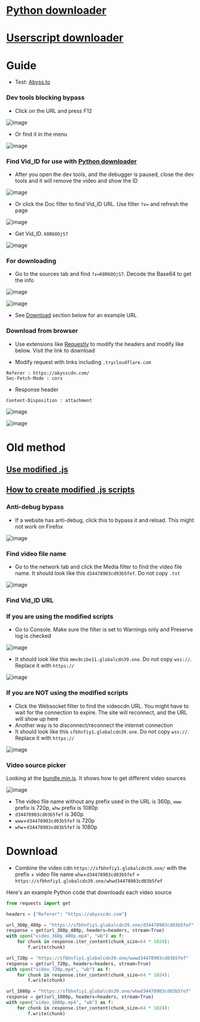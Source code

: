 # [Python downloader](https://github.com/PatrickL546/Hydrax-Abyss.to-DownloadHelper-Python)

# [Userscript downloader](https://github.com/PatrickL546/Hydrax-Abyss.to-DownloadHelper-Userscript)

# Guide

- Test: [Abyss.to](https://abyss.to/)

### Dev tools blocking bypass

- Click on the URL and press F12

![image](https://github.com/PatrickL546/How-to-download-hydrax-abyss.to/assets/75874561/6b79adcb-d93e-45ce-a131-38c6e6001a9b)

- Or find it in the menu

![image](https://github.com/PatrickL546/How-to-download-hydrax-abyss.to/assets/75874561/2a1f9464-bd91-452a-a868-d4ac407e253a)

### Find Vid_ID for use with [Python downloader](https://github.com/PatrickL546/Hydrax-Abyss.to-DownloadHelper-Python)

- After you open the dev tools, and the debugger is paused, close the dev tools and it will remove the video and show the ID

![image](https://github.com/user-attachments/assets/38417ab3-2e12-4c7d-9af4-5b6cb6072f1c)

- Or click the Doc filter to find Vid_ID URL. Use filter `?v=` and refresh the page

![image](https://github.com/user-attachments/assets/a08dd452-6d75-4ec9-8a4a-d350c6e0bd1c)

- Get Vid_ID. `K8R6OOjS7`

![image](https://github.com/user-attachments/assets/22815265-681c-4f9d-b811-367b4428cfa4)

### For downloading

- Go to the sources tab and find `?v=K8R6OOjS7`. Decode the Base64 to get the info

![image](https://github.com/user-attachments/assets/3c2d4e6c-7954-45b3-bcd4-7dd8ebd67d7f)

![image](https://github.com/user-attachments/assets/be43ec90-dbbe-4656-9538-062fc0863d94)

- See [Download](#download) section below for an example URL

### Download from browser

- Use extensions like [Requestly](https://requestly.com/) to modify the headers and modify like below. Visit the link to download

- Modify request with links including `.trycloudflare.com`

```
Referer : https://abysscdn.com/
Sec-Fetch-Mode : cors
```

- Response header

```
Content-Disposition : attachment
```

![image](https://github.com/PatrickL546/How-to-download-hydrax-abyss.to/assets/75874561/8441179c-28e5-4ba7-b38a-c68093799440)

![image](https://github.com/PatrickL546/How-to-download-hydrax-abyss.to/assets/75874561/c97b6b34-212f-4348-b70f-c8a780de1925)

# Old method

## [Use modified .js](https://github.com/PatrickL546/How-to-download-hydrax-abyss.to/blob/master/Recommended.%20Download%20zip.md)

## [How to create modified .js scripts](https://github.com/PatrickL546/How-to-download-hydrax-abyss.to/blob/master/How%20to%20create%20modified%20.js%20scripts.md)

### Anti-debug bypass

- If a website has anti-debug, click this to bypass it and reload. This might not work on Firefox

![image](https://github.com/PatrickL546/How-to-download-hydrax-abyss.to/assets/75874561/1ad57d58-6fd8-41c8-9736-6ee7060d16d5)

### Find video file name

- Go to the network tab and click the Media filter to find the video file name. It should look like this `d34478903cd03b5fef`. Do not copy `.txt`

![image](https://github.com/user-attachments/assets/ea71c4ca-9c3d-4be4-8980-c9a051690889)

### Find Vid_ID URL

### If you are using the modified scripts

- Go to Console. Make sure the filter is set to Warnings only and Preserve log is checked

![image](https://github.com/PatrickL546/How-to-download-hydrax-abyss.to/assets/75874561/3eb8c862-5472-4b2f-8e18-a7e9875207b7)

- It should look like this `mmx9cibe11.globalcdn39.one`. Do not copy `wss://`. Replace it with `https://`

![image](https://github.com/PatrickL546/How-to-download-hydrax-abyss.to/assets/75874561/f36833d3-9d48-418e-862d-3237d003cb25)

### If you are NOT using the modified scripts

- Click the Websocket filter to find the videocdn URL. You might have to wait for the connection to expire. The site will reconnect, and the URL will show up here
- Another way is to disconnect/reconnect the internet connection
- It should look like this `sfbhnfiy1.globalcdn39.one`. Do not copy `wss://`. Replace it with `https://`

![image](https://github.com/PatrickL546/How-to-download-hydrax-abyss.to/assets/75874561/ab6c94c9-3d22-43b2-8291-73b3d6497879)

### Video source picker

Looking at the [bundle.min.js](https://iamcdn.net/players/bundle.min.js). It shows how to get different video sources

![image](https://github.com/PatrickL546/How-to-download-hydrax-abyss.to/assets/75874561/d74e1668-e56b-4c3b-b44d-e12489093a5c)

- The video file name without any prefix used in the URL is 360p, `www` prefix is 720p, `whw` prefix is 1080p
- `d34478903cd03b5fef` is 360p
- `www`+`d34478903cd03b5fef` is 720p
- `whw`+`d34478903cd03b5fef` is 1080p

# Download

- Combine the video cdn `https://sfbhnfiy1.globalcdn39.one/` with the prefix + video file name `whw`+`d34478903cd03b5fef` = `https://sfbhnfiy1.globalcdn39.one/whwd34478903cd03b5fef`

Here's an example Python code that downloads each video source

```Python
from requests import get

headers = {"Referer": "https://abysscdn.com"}

url_360p_480p = "https://sfbhnfiy1.globalcdn39.one/d34478903cd03b5fef"
response = get(url_360p_480p, headers=headers, stream=True)
with open("video_360p_480p.mp4", "wb") as f:
    for chunk in response.iter_content(chunk_size=64 * 1024):
        f.write(chunk)

url_720p = "https://sfbhnfiy1.globalcdn39.one/wwwd34478903cd03b5fef"
response = get(url_720p, headers=headers, stream=True)
with open("video_720p.mp4", "wb") as f:
    for chunk in response.iter_content(chunk_size=64 * 1024):
        f.write(chunk)

url_1080p = "https://sfbhnfiy1.globalcdn39.one/whwd34478903cd03b5fef"
response = get(url_1080p, headers=headers, stream=True)
with open("video_1080p.mp4", "wb") as f:
    for chunk in response.iter_content(chunk_size=64 * 1024):
        f.write(chunk)
```
